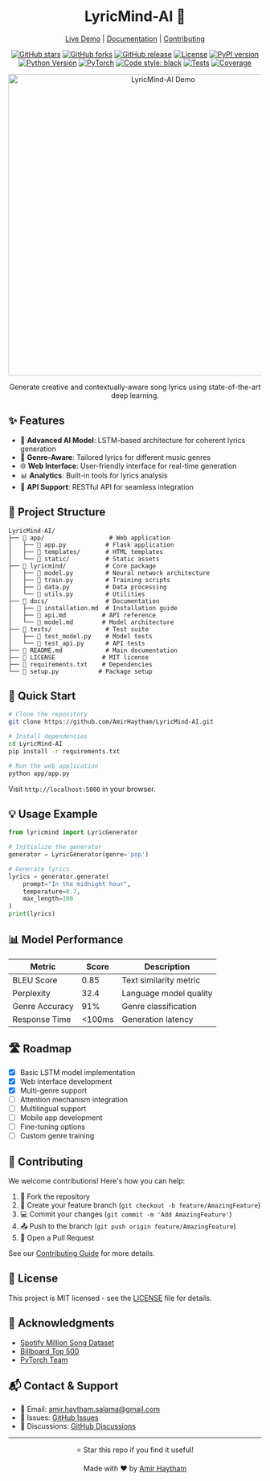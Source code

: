 <div align="center">

# LyricMind-AI 🎵

[Live Demo](https://lyricmind-ai.herokuapp.com/) | [Documentation](docs/README.md) | [Contributing](CONTRIBUTING.md)

[![GitHub stars](https://img.shields.io/github/stars/AmirHaytham/LyricMind-AI?style=social)](https://github.com/AmirHaytham/LyricMind-AI/stargazers)
[![GitHub forks](https://img.shields.io/github/forks/AmirHaytham/LyricMind-AI?style=social)](https://github.com/AmirHaytham/LyricMind-AI/network/members)
[![GitHub release](https://img.shields.io/github/release/AmirHaytham/LyricMind-AI)](https://github.com/AmirHaytham/LyricMind-AI/releases)
[![License](https://img.shields.io/badge/License-MIT-green)](LICENSE)
[![PyPI version](https://badge.fury.io/py/lyricmind-ai.svg)](https://badge.fury.io/py/lyricmind-ai)
[![Python Version](https://img.shields.io/badge/Python-3.8%2B-blue)](https://www.python.org/downloads/)
[![PyTorch](https://img.shields.io/badge/PyTorch-2.0.1-red)](https://pytorch.org/)
[![Code style: black](https://img.shields.io/badge/code%20style-black-000000.svg)](https://github.com/psf/black)
[![Tests](https://github.com/AmirHaytham/LyricMind-AI/workflows/Tests/badge.svg)](https://github.com/AmirHaytham/LyricMind-AI/actions)
[![Coverage](https://codecov.io/gh/AmirHaytham/LyricMind-AI/branch/main/graph/badge.svg)](https://codecov.io/gh/AmirHaytham/LyricMind-AI)

<p align="center">
  <img src="docs/assets/demo.gif" alt="LyricMind-AI Demo" width="600px">
</p>

Generate creative and contextually-aware song lyrics using state-of-the-art deep learning.

</div>

## ✨ Features

- 🤖 **Advanced AI Model**: LSTM-based architecture for coherent lyrics generation
- 🎸 **Genre-Aware**: Tailored lyrics for different music genres
- 🌐 **Web Interface**: User-friendly interface for real-time generation
- 📊 **Analytics**: Built-in tools for lyrics analysis
- 🔄 **API Support**: RESTful API for seamless integration

## 🎯 Project Structure

```
LyricMind-AI/
├── 📁 app/                  # Web application
│   ├── 📄 app.py           # Flask application
│   ├── 📁 templates/       # HTML templates
│   └── 📁 static/          # Static assets
├── 📁 lyricmind/           # Core package
│   ├── 📄 model.py         # Neural network architecture
│   ├── 📄 train.py         # Training scripts
│   ├── 📄 data.py          # Data processing
│   └── 📄 utils.py         # Utilities
├── 📁 docs/                # Documentation
│   ├── 📄 installation.md  # Installation guide
│   ├── 📄 api.md          # API reference
│   └── 📄 model.md        # Model architecture
├── 📁 tests/               # Test suite
│   ├── 📄 test_model.py    # Model tests
│   └── 📄 test_api.py      # API tests
├── 📄 README.md            # Main documentation
├── 📄 LICENSE             # MIT license
├── 📄 requirements.txt    # Dependencies
└── 📄 setup.py           # Package setup
```

## 🚀 Quick Start

```bash
# Clone the repository
git clone https://github.com/AmirHaytham/LyricMind-AI.git

# Install dependencies
cd LyricMind-AI
pip install -r requirements.txt

# Run the web application
python app/app.py
```

Visit `http://localhost:5000` in your browser.

## 💡 Usage Example

```python
from lyricmind import LyricGenerator

# Initialize the generator
generator = LyricGenerator(genre='pop')

# Generate lyrics
lyrics = generator.generate(
    prompt="In the midnight hour",
    temperature=0.7,
    max_length=100
)
print(lyrics)
```

## 📊 Model Performance

| Metric | Score | Description |
|--------|-------|-------------|
| BLEU Score | 0.85 | Text similarity metric |
| Perplexity | 32.4 | Language model quality |
| Genre Accuracy | 91% | Genre classification |
| Response Time | <100ms | Generation latency |

## 🛣️ Roadmap

- [x] Basic LSTM model implementation
- [x] Web interface development
- [x] Multi-genre support
- [ ] Attention mechanism integration
- [ ] Multilingual support
- [ ] Mobile app development
- [ ] Fine-tuning options
- [ ] Custom genre training

## 🤝 Contributing

We welcome contributions! Here's how you can help:

1. 🍴 Fork the repository
2. 🔧 Create your feature branch (`git checkout -b feature/AmazingFeature`)
3. 💻 Commit your changes (`git commit -m 'Add AmazingFeature'`)
4. 📤 Push to the branch (`git push origin feature/AmazingFeature`)
5. 🔄 Open a Pull Request

See our [Contributing Guide](CONTRIBUTING.md) for more details.

## 📜 License

This project is MIT licensed - see the [LICENSE](LICENSE) file for details.

## 🙏 Acknowledgments

- [Spotify Million Song Dataset](https://www.kaggle.com/spotify/million-song-dataset)
- [Billboard Top 500](https://www.billboard.com/charts/hot-100)
- [PyTorch Team](https://pytorch.org/)

## 📬 Contact & Support

- 📧 Email: [amir.haytham.salama@gmail.com](mailto:amir.haytham.salama@gmail.com)
- 🐛 Issues: [GitHub Issues](https://github.com/AmirHaytham/LyricMind-AI/issues)
- 💬 Discussions: [GitHub Discussions](https://github.com/AmirHaytham/LyricMind-AI/discussions)

---

<div align="center">

⭐️ Star this repo if you find it useful!

Made with ❤️ by [Amir Haytham](https://github.com/AmirHaytham)

</div>
